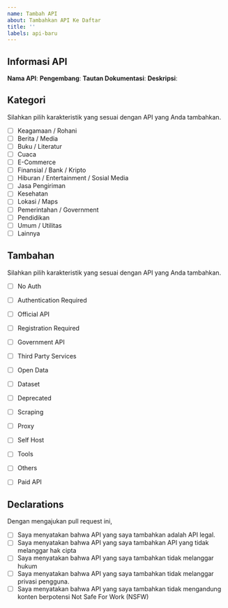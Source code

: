 ```yaml
---
name: Tambah API
about: Tambahkan API Ke Daftar
title: ''
labels: api-baru
---
```


## Informasi API

**Nama API**:
**Pengembang**:
**Tautan Dokumentasi**:
**Deskripsi**:

## Kategori

Silahkan pilih karakteristik yang sesuai dengan API yang Anda tambahkan.

- [ ] Keagamaan / Rohani
- [ ] Berita / Media
- [ ] Buku / Literatur
- [ ] Cuaca
- [ ] E-Commerce
- [ ] Finansial / Bank / Kripto
- [ ] Hiburan / Entertainment / Sosial Media
- [ ] Jasa Pengiriman
- [ ] Kesehatan
- [ ] Lokasi / Maps
- [ ] Pemerintahan / Government
- [ ] Pendidikan
- [ ] Umum / Utilitas
- [ ] Lainnya

## Tambahan

Silahkan pilih karakteristik yang sesuai dengan API yang Anda tambahkan.

- [ ] No Auth
- [ ] Authentication Required
- [ ] Official API
- [ ] Registration Required
- [ ] Government API
- [ ] Third Party Services
- [ ] Open Data
- [ ] Dataset
- [ ] Deprecated
- [ ] Scraping
- [ ] Proxy
- [ ] Self Host
- [ ] Tools
- [ ] Others
- [ ] Paid API


## Declarations

Dengan mengajukan pull request ini,

- [ ] Saya menyatakan bahwa API yang saya tambahkan adalah API legal.
- [ ] Saya menyatakan bahwa API yang saya tambahkan API yang tidak melanggar hak cipta
- [ ] Saya menyatakan bahwa API yang saya tambahkan tidak melanggar hukum
- [ ] Saya menyatakan bahwa API yang saya tambahkan tidak melanggar privasi pengguna.
- [ ] Saya menyatakan bahwa API yang saya tambahkan tidak mengandung konten berpotensi Not Safe For Work (NSFW)
